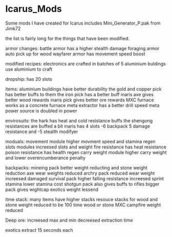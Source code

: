 # Icarus_Mods
Some mods I have created for Icarus includes Mini_Generator_P.pak from Jimk72

the list is fairly long for the things that have been modified.

armor changes:
battle armor has a higher stealth damage
foraging armor auto pick up for wood
wayfarer armor has movement speed boost

modified recipes:
electronics are crafted in batches of 5
aluminium buldings use aluminium to craft

dropship:
has 20 slots

items:
aluminium buildings have better durability
the gold and copper pick has better buffs to them
the iron pick has a better buff
inaris axe gives better wood rewards
inaris pick gives better ore rewards
MXC furnace works as a concrete furnace
meta extractor has a better drill speed
meta power source is doubled in power

envirosuits:
the hark has heat and cold resistance buffs
the shengong resistances are buffed a bit
inaris has 4 slots -6 backpack 5 damage resistance and -5 stealth modifyer

moduals:
movement module higher movment speed and stamina regen
slots modules increesed slots and weight
fire resistance has heat resistance
poison resistance has health regen
carry weight module higher carry weight and lower overencumberance penalty

backpacks:
mineing pack better weight reducting  and stone weight reduction  axe wear weights reduced
archry pack reduced wear weight  increesed damaged
survival pack higher falling resistance increesed sprint stamina lower stamina cost
shotgun pack also gives buffs to rifles
bigger pack gives wightcap exotics weight lessend

itme stack:
many items have higher stacks
resouce stacks for wood and stone weight reduced to be 100 time wood or stone
MXC campfire weight reduced

Deep ore:
increesed max and min
decreesed extraction time

exotics extract 15 seconds each
